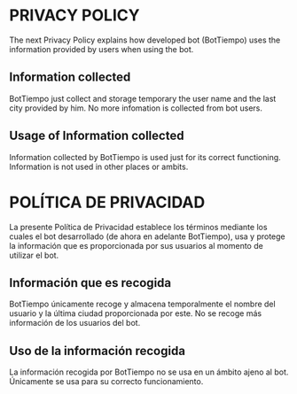 PRIVACY POLICY
=========================
 
The next Privacy Policy explains how developed bot (BotTiempo) uses the information provided by users when using the bot.


Information collected
------------

BotTiempo just collect and storage temporary the user name and the last city provided by him. No more infomation is collected from bot users.


Usage of Information collected
------------

Information collected by BotTiempo is used just for its correct functioning. Information is not used in other places or ambits.




POLÍTICA DE PRIVACIDAD
=========================
 
La presente Política de Privacidad establece los términos mediante los cuales el bot desarrollado (de ahora en adelante BotTiempo), usa y protege la información que es proporcionada por sus usuarios al momento de utilizar el bot.


Información que es recogida
------------

BotTiempo únicamente recoge y almacena temporalmente el nombre del usuario y la última ciudad proporcionada por este. No se recoge más información de los usuarios del bot. 

Uso de la información recogida
------------

La información recogida por BotTiempo no se usa en un ámbito ajeno al bot. Únicamente se usa para su correcto funcionamiento.